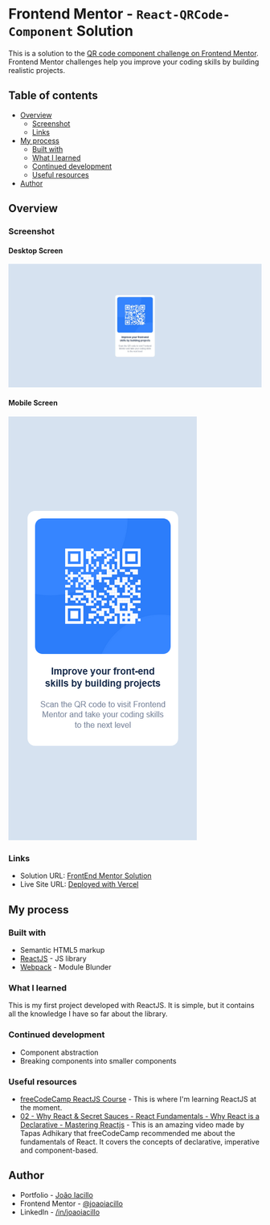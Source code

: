 # Frontend Mentor - `React-QRCode-Component` Solution

This is a solution to the [QR code component challenge on Frontend Mentor](https://www.frontendmentor.io/challenges/qr-code-component-iux_sIO_H). Frontend Mentor challenges help you improve your coding skills by building realistic projects. 

## Table of contents

- [Overview](#overview)
  - [Screenshot](#screenshot)
  - [Links](#links)
- [My process](#my-process)
  - [Built with](#built-with)
  - [What I learned](#what-i-learned)
  - [Continued development](#continued-development)
  - [Useful resources](#useful-resources)
- [Author](#author)

## Overview

### Screenshot

#### Desktop Screen

![](./images/desktop-screenshot.jpg)


#### Mobile Screen

![](./images/mobile-screenshot.png)
### Links

- Solution URL: [FrontEnd Mentor Solution](https://www.frontendmentor.io/solutions/qrcode-component-with-reactjs-webpack-and-semantic-html-oOLJHNjKZ-)
- Live Site URL: [Deployed with Vercel](https://fem-react-qrcode-component.vercel.app/)

## My process

### Built with

- Semantic HTML5 markup
- [ReactJS](https://reactjs.org/) - JS library
- [Webpack](https://webpack.js.org/) - Module Blunder


### What I learned

This is my first project developed with ReactJS. It is simple, but it contains all the knowledge I have so far about the library.

### Continued development

- Component abstraction
- Breaking components into smaller components

### Useful resources

- [freeCodeCamp ReactJS Course](https://www.freecodecamp.org/learn/front-end-development-libraries/#react) - This is where I'm learning ReactJS at the moment.
- [02 - Why React & Secret Sauces - React Fundamentals - Why React is a Declarative - Mastering Reactjs](https://www.youtube.com/watch?v=N_Lfqk6oQ7o) - This is an amazing video made by 
Tapas Adhikary that freeCodeCamp recommended me about the fundamentals of React. It covers the concepts of declarative, imperative and component-based.

## Author

- Portfolio - [João Iacillo](joaoiacillo.webflow.io/)
- Frontend Mentor - [@joaoiacillo](https://www.frontendmentor.io/profile/joaoiacillo)
- LinkedIn - [/in/joaoiacillo](https://www.linkedin.com/in/joaoiacillo/)
